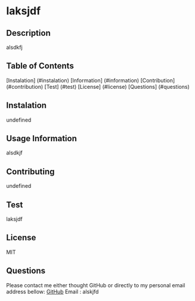 
# laksjdf
## Description
alsdkfj
## Table of Contents
[Instalation] (#instalation)
[Information] (#information)
[Contribution] (#contribution)
[Test] (#test)
[License] (#license)
[Questions] (#questions)


## Instalation
undefined
## Usage Information
alsdkjf
## Contributing
undefined
## Test
laksjdf
## License
MIT
## Questions
Please contact me either thought GitHub or directly to my personal email address bellow:
[GitHub](http://github.com/laskdjf) 
Email : alskjfd
    
    